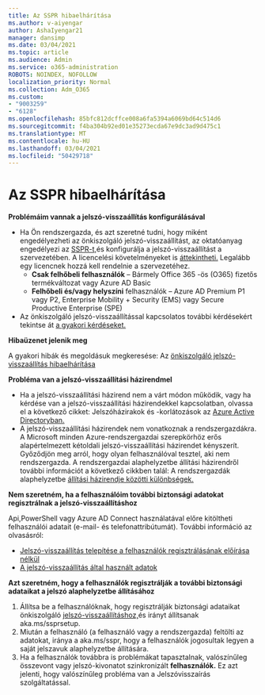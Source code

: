 ```yaml
---
title: Az SSPR hibaelhárítása
ms.author: v-aiyengar
author: AshaIyengar21
manager: dansimp
ms.date: 03/04/2021
ms.topic: article
ms.audience: Admin
ms.service: o365-administration
ROBOTS: NOINDEX, NOFOLLOW
localization_priority: Normal
ms.collection: Adm_O365
ms.custom:
- "9003259"
- "6128"
ms.openlocfilehash: 85bfc812dcffce008a6fa5394a6069bd64c514d6
ms.sourcegitcommit: f4ba304b92ed01e35273ecda67e9dc3ad9d475c1
ms.translationtype: MT
ms.contentlocale: hu-HU
ms.lasthandoff: 03/04/2021
ms.locfileid: "50429718"
---
```

# <a name="troubleshoot-sspr"></a>Az SSPR hibaelhárítása

**Problémáim vannak a jelszó-visszaállítás konfigurálásával**

- Ha Ön rendszergazda, és azt szeretné tudni, hogy miként engedélyezheti az önkiszolgáló jelszó-visszaállítást, az oktatóanyag engedélyezi az [SSPR-t,](https://docs.microsoft.com/azure/active-directory/authentication/tutorial-enable-sspr)és konfigurálja a jelszó-visszaállítást a szervezetében. A licencelési követelményeket is [áttekintheti.](https://docs.microsoft.com/azure/active-directory/authentication/concept-sspr-licensing?WT.mc_id=Portal-Microsoft_Azure_Support) Legalább egy licencnek hozzá kell rendelnie a szervezetéhez.
    - **Csak felhőbeli felhasználók** – Bármely Office 365 -ös (O365) fizetős termékváltozat vagy Azure AD Basic
    - **Felhőbeli és/vagy helyszíni** felhasználók – Azure AD Premium P1 vagy P2, Enterprise Mobility + Security (EMS) vagy Secure Productive Enterprise (SPE)
- Az önkiszolgáló jelszó-visszaállítással kapcsolatos további kérdésekért tekintse át [a gyakori kérdéseket.](https://docs.microsoft.com/azure/active-directory/authentication/active-directory-passwords-faq?WT.mc_id=Portal-Microsoft_Azure_Support)

**Hibaüzenet jelenik meg**

A gyakori hibák és megoldásuk megkeresése: Az [önkiszolgáló jelszó-visszaállítás hibaelhárítása](https://docs.microsoft.com/azure/active-directory/authentication/active-directory-passwords-troubleshoot?WT.mc_id=Portal-Microsoft_Azure_Support)

**Probléma van a jelszó-visszaállítási házirendmel**

- Ha a jelszó-visszaállítási házirend nem a várt módon működik, vagy ha kérdése van a jelszó-visszaállítási házirendekkel kapcsolatban, olvassa el a következő cikket: Jelszóházirakok és -korlátozások az [Azure Active Directoryban.](https://docs.microsoft.com/azure/active-directory/authentication/concept-sspr-policy?WT.mc_id=Portal-Microsoft_Azure_Support)
- A jelszó-visszaállítási házirendek nem vonatkoznak a rendszergazdákra. A Microsoft minden Azure-rendszergazdai szerepkörhöz erős alapértelmezett kétoldali jelszó-visszaállítási házirendet kényszerít. Győződjön meg arról, hogy olyan felhasználóval tesztel, aki nem rendszergazda. A rendszergazdai alaphelyzetbe állítási házirendről további információt a következő cikkben talál: A rendszergazdák alaphelyzetbe [állítási házirendje közötti különbségek.](https://docs.microsoft.com/azure/active-directory/authentication/concept-sspr-policy?WT.mc_id=Portal-Microsoft_Azure_Support#administrator-reset-policy-differences)

**Nem szeretném, ha a felhasználóim további biztonsági adatokat regisztrálnak a jelszó-visszaállításhoz**

Api,PowerShell vagy Azure AD Connect használatával előre kitöltheti felhasználói adatait (e-mail- és telefonattribútumát). További információ az olvasásról:

- [Jelszó-visszaállítás telepítése a felhasználók regisztrálásának előírása nélkül](https://docs.microsoft.com/azure/active-directory/active-directory-passwords-data?WT.mc_id=Portal-Microsoft_Azure_Support#set-and-read-authentication-data-using-powershell)
- [A jelszó-visszaállítás által használt adatok](https://docs.microsoft.com/azure/active-directory/active-directory-passwords-data?WT.mc_id=Portal-Microsoft_Azure_Support)

**Azt szeretném, hogy a felhasználók regisztrálják a további biztonsági adataikat a jelszó alaphelyzetbe állításához**

1. Állítsa be a felhasználóknak, hogy regisztrálják biztonsági adataikat önkiszolgáló [jelszó-visszaállításhoz,](https://mysignins.microsoft.com/security-info)és irányt állítsanak aka.ms/ssprsetup.
1. Miután a felhasználó (a felhasználó vagy a rendszergazda) feltölti [](https://passwordreset.microsoftonline.com/) az adatokat, iránya a aka.ms/sspr, hogy a felhasználók jogosultak legyen a saját jelszavuk alaphelyzetbe állítására.
1. Ha a felhasználók továbbra is problémákat tapasztalnak, valószínűleg összevont vagy jelszó-kivonatot szinkronizált **felhasználók.**  Ez azt jelenti, hogy valószínűleg probléma van a Jelszóvisszaírás szolgáltatással.